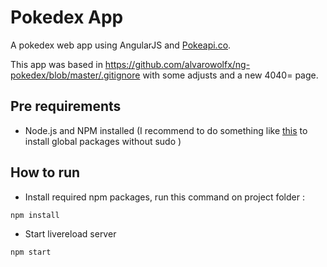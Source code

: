 # Pokedex App
A pokedex web app using AngularJS and [Pokeapi.co](http://pokeapi.co/).

This app was based in https://github.com/alvarowolfx/ng-pokedex/blob/master/.gitignore with some adjusts and a new 4040= page.

## Pre requirements
- Node.js and NPM installed (I recommend to do something like [this](https://github.com/sindresorhus/guides/blob/master/npm-global-without-sudo.md) to install global packages without sudo )

## How to run
- Install required npm packages, run this command on project folder :
```shell
npm install
```
- Start livereload server
```shell
npm start
```
